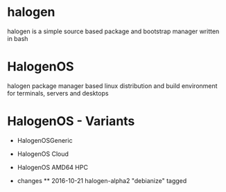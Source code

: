 # halogen
halogen is a simple source based package and bootstrap manager written in bash
# HalogenOS
halogen package manager based linux distribution and build environment for terminals, servers and desktops
# HalogenOS - Variants
* HalogenOSGeneric
* HalogenOS Cloud
* HalogenOS AMD64 HPC


* changes
** 2016-10-21 halogen-alpha2 "debianize" tagged
